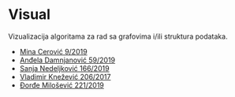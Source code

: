# Visual

Vizualizacija algoritama za rad sa grafovima i/ili struktura podataka.

<ul>
    <li><a href="https://gitlab.com/cerovic01">Mina Cerović 9/2019</a></li>
    <li><a href="https://gitlab.com/AndjelaDamnjanovic">Anđela Damnjanović 59/2019</a></li>
    <li><a href="https://gitlab.com/sanjanedeljkovic">Sanja Nedeljković 166/2019</a></li>
    <li><a href="https://gitlab.com/vvlade">Vladimir Knežević 206/2017</a></li>
    <li><a href="https://gitlab.com/Djolka">Đorđe Milošević 221/2019</a></li>
</ul>
